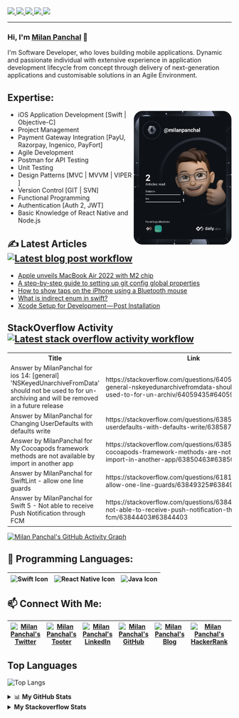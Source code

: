 <!--
[![trophy](https://github-profile-trophy.vercel.app/?username=milanpanchal&theme=onedark)](https://github.com/milanpanchal/github-profile-trophy) 
-->

  <a href="https://badges.pufler.dev">
    <img src="https://badges.pufler.dev/visits/milanpanchal/milanpanchal?style=flat-square&color=blue&logo=github">
  </a>
  <a href="https://badges.pufler.dev">
    <img src="https://badges.pufler.dev/years/milanpanchal?style=flat-square&color=blue&logo=github">
  </a>
  <a href="https://github.com/milanpanchal?tab=repositories">
    <img src="https://badges.pufler.dev/repos/milanpanchal?style=flat-square&color=blue&logo=github">
  </a>
  <a href="https://gist.github.com/milanpanchal">
    <img src="https://badges.pufler.dev/gists/milanpanchal?style=flat-square&color=blue&logo=github">
  </a>
    <a href="https://badges.pufler.dev">
    <img src="https://badges.pufler.dev/commits/monthly/milanpanchal?style=flat-square&color=blue&logo=github">
  </a>
  
****

### Hi, I'm [Milan Panchal](https://milanpanchal.github.io) 👋

<!--
**milanpanchal/milanpanchal** is a ✨ _special_ ✨ repository because its `README.md` (this file) appears on your GitHub profile.

Here are some ideas to get you started:

- 🔭 I’m currently working on ...
- 🌱 I’m currently learning React Native and SwiftUI
- 👯 I’m looking to collaborate on ...
- 🤔 I’m looking for help with ...
- 💬 Ask me about Objective C, Swift
- 📫 How to reach me: ...
- 😄 Pronouns: ...
- ⚡ Fun fact: ...

-->

I'm Software Developer, who loves building mobile applications. Dynamic and passionate individual with extensive experience in application development lifecycle from concept through delivery of next-generation applications and customisable solutions in an Agile Environment.

## Expertise:

<a href="https://app.daily.dev/milanpanchal"><img src="https://github.com/milanpanchal/milanpanchal/blob/master/devcard.svg" width="220" align="right" alt="Milan Panchal's Dev Card"/></a>

* iOS Application Development [Swift | Objective-C]
* Project Management
* Payment Gateway Integration [PayU, Razorpay, Ingenico, PayFort]
* Agile Development
* Postman for API Testing
* Unit Testing
* Design Patterns [MVC | MVVM | VIPER ]
* Version Control [GIT | SVN]
* Functional Programming
* Authentication [Auth 2, JWT] 
* Basic Knowledge of React Native and Node.js


## ✍️ Latest Articles [![Latest blog post workflow](https://github.com/milanpanchal/milanpanchal/actions/workflows/blog-post-workflow.yml/badge.svg)](https://github.com/milanpanchal/milanpanchal/actions/workflows/blog-post-workflow.yml)
<!-- BLOG-POST-LIST:START -->
- [Apple unveils MacBook Air 2022 with M2 chip](https://medium.com/macoclock/apple-unveils-macbook-air-2022-with-m2-chip-98b9247f99b1?source=rss-564a299fef62------2)
- [A step-by-step guide to setting up git config global properties](https://medium.com/geekculture/a-step-by-step-guide-to-setting-up-git-config-global-properties-db6dbce30fa8?source=rss-564a299fef62------2)
- [How to show taps on the iPhone using a Bluetooth mouse](https://medium.com/geekculture/how-to-show-taps-on-the-iphone-using-a-bluetooth-mouse-f220b63fe9e?source=rss-564a299fef62------2)
- [What is indirect enum in swift?](https://medium.com/geekculture/what-is-indirect-enum-in-swift-f4da5a6a9199?source=rss-564a299fef62------2)
- [Xcode Setup for Development — Post Installation](https://medium.com/geekculture/xcode-setup-for-development-post-installation-c6edf8ca3964?source=rss-564a299fef62------2)
<!-- BLOG-POST-LIST:END -->


## StackOverflow Activity [![Latest stack overflow activity workflow](https://github.com/milanpanchal/milanpanchal/actions/workflows/stack-overflow-workflow.yml/badge.svg)](https://github.com/milanpanchal/milanpanchal/actions/workflows/stack-overflow-workflow.yml)


<table>
  <tr><th>Title</th><th>Link</th></tr>
  <!-- STACKOVERFLOW:START --><tr><td>Answer by MilanPanchal for ios 14: [general] &#39;NSKeyedUnarchiveFromData&#39; should not be used to for un-archiving and will be removed in a future release</td><td>https://stackoverflow.com/questions/64059250/ios-14-general-nskeyedunarchivefromdata-should-not-be-used-to-for-un-archiv/64059435#64059435</td></tr><tr><td>Answer by MilanPanchal for Changing UserDefaults with defaults write</td><td>https://stackoverflow.com/questions/63857954/changing-userdefaults-with-defaults-write/63858769#63858769</td></tr><tr><td>Answer by MilanPanchal for My Cocoapods framework methods are not available by import in another app</td><td>https://stackoverflow.com/questions/63850195/my-cocoapods-framework-methods-are-not-available-by-import-in-another-app/63850463#63850463</td></tr><tr><td>Answer by MilanPanchal for SwiftLint - allow one line guards</td><td>https://stackoverflow.com/questions/61816307/swiftlint-allow-one-line-guards/63849325#63849325</td></tr><tr><td>Answer by MilanPanchal for Swift 5 - Not able to receive Push Notification through FCM</td><td>https://stackoverflow.com/questions/63842311/swift-5-not-able-to-receive-push-notification-through-fcm/63844403#63844403</td></tr><!-- STACKOVERFLOW:END -->
</table>


[![Milan Panchal's GitHub Activity Graph](https://activity-graph.herokuapp.com/graph?username=milanpanchal&theme=react-dark&hide_border=false)]((https://github.com/milanpanchal))

## :rocket: Programming Languages:

|<img align="center" alt="Swift Icon" src="https://img.icons8.com/bubbles/50/000000/swift.png"/>|<img align="center" alt="React Native Icon" src="https://img.icons8.com/bubbles/50/000000/react.png"/>|<img align="center" alt="Java Icon" src="https://img.icons8.com/dusk/50/000000/java-coffee-cup-logo.png"/>|
|:---:|:---:|:---:|


## 📫 Connect With Me:

|<a href="https://twitter.com/milan_panchal24"><img align="center" alt="Milan Panchal's Twitter" src="https://img.icons8.com/bubbles/50/000000/twitter.png"/></a>|<a href="https://tooter.in/milanpanchal"><img align="center" alt="Milan Panchal's Tooter" width="30" src="https://tooter.in/apple-touch-icon.png"/></a>|<a href="https://www.linkedin.com/in/milanpanchal/"><img align="center" alt="Milan Panchal's LinkedIn" src="https://img.icons8.com/bubbles/50/000000/linkedin.png"/></a>|<a href="https://github.com/milanpanchal"><img align="center" alt="Milan Panchal's GitHub" src="https://img.icons8.com/bubbles/50/000000/github.png"/></a>|<a href="https://medium.com/@milanpanchal24"><img align="center" alt="Milan Panchal's Blog" src="https://img.icons8.com/bubbles/50/000000/medium-new.png"/></a>|<a href="https://www.hackerrank.com/milanpanchal?hr_r=1"><img align="center" alt="Milan Panchal's HackerRank" src="https://img.icons8.com/external-tal-revivo-color-tal-revivo/48/000000/external-hackerrank-is-a-technology-company-that-focuses-on-competitive-programming-logo-color-tal-revivo.png"/></a>|<a href="https://stackoverflow.com/users/1748956/milanpanchal"><img align="center" alt="Milan Panchal's StackOverflow" src="https://img.icons8.com/color/50/000000/stackoverflow.png"/></a>|<a href="https://leetcode.com/milanpanchal/"><img align="center" alt="Milan Panchal's LeetCode" width="50" src="https://img.icons8.com/external-tal-revivo-green-tal-revivo/50/000000/external-level-up-your-coding-skills-and-quickly-land-a-job-logo-green-tal-revivo.png"/></a>|
|:---:|:---:|:---:|:---:|:---:|:---:|:---:|:---:|

  
## Top Languages  
  ![Top Langs](https://github-readme-stats.vercel.app/api/top-langs/?username=milanpanchal&layout=compact&theme=gotham)


<details>
  <summary>📊 <b>My GitHub Stats</b></summary>
    <a href="https://github.com/milanpanchal">
        <img src="https://github-readme-stats.vercel.app/api?username=milanpanchal&show_icons=true&theme=gotham&count_private=true" alt="Milan Panchal's GitHub Stats" width="45%" align="right"/>
        <img  src="https://github-readme-streak-stats.herokuapp.com/?user=milanpanchal&theme=dark" width="48%" >
    </a>
</details>

<details>
  <summary><b>My Stackoverflow Stats</b></summary>
<a href="https://stackoverflow.com/users/1748956/milanpanchal">
  <img src="https://stackoverflow.com/users/flair/1748956.png?theme=dark" width="208" height="58" alt="profile for MilanPanchal at Stack Overflow, Q&amp;A for professional and enthusiast programmers" title="profile for MilanPanchal at Stack Overflow, Q&amp;A for professional and enthusiast programmers">
</a>
</details>
